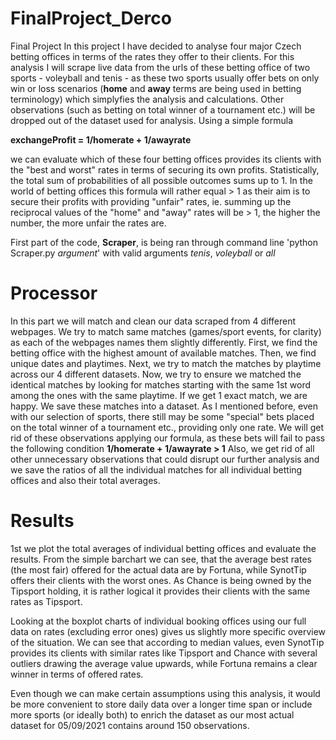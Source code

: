 # FinalProject_Derco
Final Project
In this project I have decided to analyse four major Czech betting offices in terms of the rates they offer to their clients.
For this analysis I will scrape live data from the urls of these betting office of two sports - voleyball and tenis - as these two sports usually offer bets on only win or loss scenarios (**home** and **away** terms are being used in betting terminology) which simplyfies the analysis and calculations. Other observations (such as betting on total winner of a tournament etc.) will be dropped out of the dataset used for analysis.
Using a simple formula

**exchangeProfit = 1/homerate + 1/awayrate**

we can evaluate which of these four betting offices provides its clients with the "best and worst" rates in terms of securing its own profits. 
Statistically, the total sum of probabilities of all possible outcomes sums up to 1.
In the world of betting offices this formula will rather equal > 1 as their aim is to secure their profits with providing "unfair" rates, ie. summing up the reciprocal values of the "home" and "away" rates will be > 1, the higher the number, the more unfair the rates are.

First part of the code, **Scraper**, is being ran through command line 'python Scraper.py *argument*' with valid arguments *tenis*, *voleyball* or *all*

# Processor
In this part we will match and clean our data scraped from 4 different webpages.
We try to match same matches (games/sport events, for clarity) as each of the webpages names them slightly differently. 
First, we find the betting office with the highest amount of available matches. Then, we find unique dates and playtimes. Next, we try to match the matches by playtime across our 4 different datasets. Now, we try to ensure we matched the identical matches by looking for matches starting with the same 1st word among the ones with the same playtime. If we get 1 exact match, we are happy. We save these matches into a dataset.
As I mentioned before, even with our selection of sports, there still may be some "special" bets placed on the total winner of a tournament etc., providing only one rate.
We will get rid of these observations applying our formula, as these bets will fail to pass the following condition 
**1/homerate + 1/awayrate > 1**
Also, we get rid of all other unnecessary observations that could disrupt our further analysis and we save the ratios of all the individual matches for all individual betting offices and also their total averages. 

# Results
1st we plot the total averages of individual betting offices and evaluate the results. From the simple barchart we can see, that the average best rates (the most fair) offered for the actual data are by Fortuna, while SynotTip offers their clients with the worst ones. As Chance is being owned by the Tipsport holding, it is rather logical it provides their clients with the same rates as Tipsport. 

Looking at the boxplot charts of individual booking offices using our full data on rates (excluding error ones) gives us slightly more specific overview of the situation. We can see that according to median values, even SynotTip provides its clients with similar rates like Tipsport and Chance with several outliers drawing the average value upwards, while Fortuna remains a clear winner in terms of offered rates.

Even though we can make certain assumptions using this analysis, it would be more convenient to store daily data over a longer time span or include more sports (or ideally both) to enrich the dataset as our most actual dataset for 05/09/2021 contains around 150 observations.
